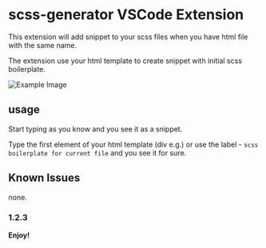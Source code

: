 # scss-generator  VSCode Extension

This extension will add snippet to your scss files when you have html file with the same name.

The extension use your html template to create snippet with initial scss boilerplate.

![Example Image](https://i.imgur.com/zzmAm6c.gif)

## usage

Start typing as you know and you see it as a snippet.

Type the first element of your html template (div e.g.) or use the label - `scss boilerplate for current file` and you see it for sure.

## Known Issues

none.

### 1.2.3

**Enjoy!**